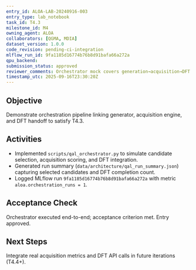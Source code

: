 ```yaml
---
entry_id: ALOA-LAB-20240916-003
entry_type: lab_notebook
task_id: T4.3
milestone_id: M4
owning_agent: ALOA
collaborators: [QGMA, MDIA]
dataset_version: 1.0.0
code_revision: pending-ci-integration
mlflow_run_id: 9fa1185d16774b76b8d91bafa66a272a
qpu_backend: 
submission_status: approved
reviewer_comments: Orchestrator mock covers generation→acquisition→DFT loop.
timestamp_utc: 2025-09-16T23:30:20Z
---
```


## Objective
Demonstrate orchestration pipeline linking generator, acquisition engine, and DFT handoff to satisfy T4.3.

## Activities
- Implemented `scripts/qal_orchestrator.py` to simulate candidate selection, acquisition scoring, and DFT integration.
- Generated run summary (`data/architecture/qal_run_summary.json`) capturing selected candidates and DFT completion count.
- Logged MLflow run `9fa1185d16774b76b8d91bafa66a272a` with metric `aloa.orchestration_runs = 1`.

## Acceptance Check
Orchestrator executed end-to-end; acceptance criterion met. Entry approved.

## Next Steps
Integrate real acquisition metrics and DFT API calls in future iterations (T4.4+).

